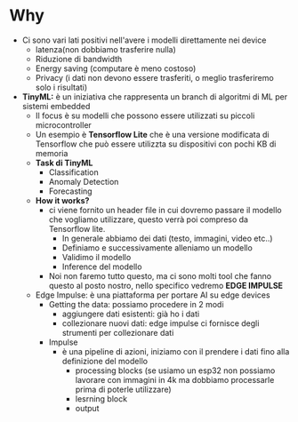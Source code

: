 # Why
- Ci sono vari lati positivi nell'avere i modelli direttamente nei device
	- latenza(non dobbiamo trasferire nulla)
	- Riduzione di bandwidth
	- Energy saving (computare è meno costoso)
	- Privacy (i dati non devono essere trasferiti, o meglio trasferiremo solo i risultati)
- **TinyML:** è un iniziativa che rappresenta un branch di algoritmi di ML per sistemi embedded
	- Il focus è su modelli che possono essere utilizzati su piccoli microcontroller
	- Un esempio è **Tensorflow Lite** che è una versione modificata di Tensorflow che può essere utilizzta su dispositivi con pochi KB di memoria
	- **Task di TinyML**
		- Classification
		- Anomaly Detection
		- Forecasting
	- **How it works?**
		- ci viene fornito un header file in cui dovremo passare il modello che vogliamo utilizzare, questo verrà poi compreso da Tensorflow lite.
			- In generale abbiamo dei dati (testo, immagini, video etc..)
			- Definiamo e successivamente alleniamo un modello
			- Validimo il modello
			- Inference del modello
		- Noi non faremo tutto questo, ma ci sono molti tool che fanno questo al posto nostro, nello specifico vedremo **EDGE IMPULSE**
	- Edge Impulse: è una piattaforma per portare AI su edge devices
		- Getting the data: possiamo procedere in 2 modi
			- aggiungere dati esistenti: già ho i dati
			- collezionare nuovi dati: edge impulse ci fornisce degli strumenti per collezionare dati 
		- Impulse 
			- è una pipeline di azioni, iniziamo con il prendere i dati fino alla definizione del modello
				- processing blocks (se usiamo un esp32 non possiamo lavorare con immagini in 4k ma dobbiamo processarle prima di poterle utilizzare)
				- lesrning block
				- output 
			

